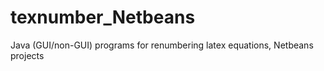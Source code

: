 texnumber_Netbeans
==================

Java (GUI/non-GUI) programs for renumbering latex equations, Netbeans projects

